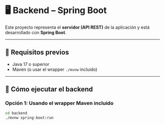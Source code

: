# 🖥 Backend – Spring Boot

Este proyecto representa el **servidor (API REST)** de la aplicación y está desarrollado con **Spring Boot**.

---

## 🔧 Requisitos previos

- Java 17 o superior
- Maven (o usar el wrapper `./mvnw` incluido)

---

## 🚀 Cómo ejecutar el backend

### Opción 1: Usando el wrapper Maven incluido

```bash
cd backend
./mvnw spring-boot:run




